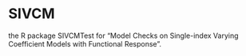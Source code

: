 # SIVCM
the R package SIVCMTest for “Model Checks on Single-index Varying Coefficient Models with Functional Response”.
